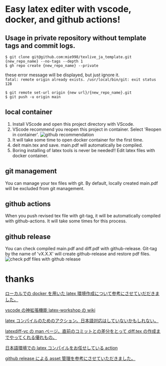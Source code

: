# Easy latex editer with vscode, docker, and github actions!

## Usage in private repository without template tags and commit logs.

```
$ git clone git@github.com:mie998/texlive_ja_template.git {new_repo_name} --no-tags --depth 1
$ gh repo create {new_repo_name} --private
```

these error message will be displayed, but just ignore it.  
`fatal: remote origin already exists. /usr/local/bin/git: exit status 128`

```
$ git remote set-url origin {new url}/{new_repo_name}.git
$ git push -u origin main
```

## local container

1. Install VScode and open this project directory with VScode.
1. VScode recommend you reopen this project in container. Select 'Reopen in container'.
   ![github recommendation](https://i.imgur.com/VPUe1Jt.png)
1. It will take some time to open docker container for the first time.
1. deit main.tex and save. main.pdf will automatically be compiled.
1. Boring installing of latex tools is never be needed!! Edit latex files with docker container.

## git management

You can manage your tex files with git.
By default, locally created main.pdf will be excluded from git management.

## github actions

When you push revised tex file with git-tag, it will be automatically compiled with github-actions. It will take some times for this process.

## github release

You can check compiled main.pdf and diff.pdf with github-release. Git-tag by the name of 'vX.X.X' will create github-release and restore pdf files.
![check pdf files with github release](https://imgur.com/R56YasZ.png)

# thanks

[ローカルでの docker を用いた latex 環境作成について参考にさせていだだきました。](https://korosuke613.hatenablog.com/entry/2019/06/24/171246)

[vscode の神拡張機能 latex-workshop の wiki](https://github.com/James-Yu/LaTeX-Workshop/wiki/)

[latex コンパイルのためのアクション。日本語対応はしていないかもしれない。](https://github.com/xu-cheng/latex-action)

[latexdiff-vc の man ページ。直前のコミットとの差分をとって diff.tex の作成までやってくれる優れもの。](https://www.mankier.com/1/latexdiff-vc)

[日本語環境での latex コンパイルをお任せしている action](https://3rdjcg.dev/ja/post/latex-github-action/)

[github release による asset 管理を参考にさせていただきました。](https://github.com/tsukuba-mas/platex-action)
